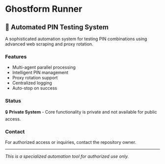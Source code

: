 # Ghostform Runner

## 🤖 Automated PIN Testing System

A sophisticated automation system for testing PIN combinations using advanced web scraping and proxy rotation.

### Features
- Multi-agent parallel processing
- Intelligent PIN management
- Proxy rotation support
- Centralized logging
- Auto-stop on success

### Status
🔒 **Private System** - Core functionality is private and not available for public access.

### Contact
For authorized access or inquiries, contact the repository owner.

---
*This is a specialized automation tool for authorized use only.*